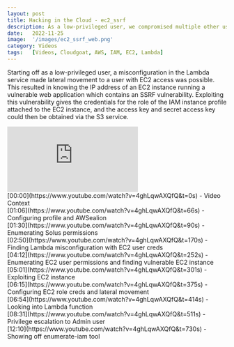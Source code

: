 ```yaml
---
layout: post
title: Hacking in the Cloud - ec2_ssrf
description: As a low-privileged user, we compromised multiple other users and moved laterally within the environment. We then found a vulnerable EC2 instance which, when exploited, revealed the credentials for the role of the instance profile, which contained permissions to list and download credentials from a confidential S3 bucket. 
date:   2022-11-25
image:  '/images/ec2_ssrf_web.png'
category: Videos
tags:   [Videos, Cloudgoat, AWS, IAM, EC2, Lambda]
---
```


Starting off as a low-privileged user, a misconfiguration in the Lambda service made lateral movement to a user with EC2 access was possible. This resulted in knowing the IP address of an EC2 instance running a vulnerable web application which contains an SSRF vulnerability. 
Exploiting this vulnerability gives the credentials for the role of the IAM instance profile attached to the EC2 instance, and the access key and secret access key could then be obtained via the S3 service.

<iframe src="https://www.youtube.com/embed/4ghLqwAXQfQ" frameborder="0" allowfullscreen></iframe>
<br>
[00:00](https://www.youtube.com/watch?v=4ghLqwAXQfQ&t=0s) - Video Context<br> 
[01:06](https://www.youtube.com/watch?v=4ghLqwAXQfQ&t=66s) - Configuring profile and AWSealion<br>
[01:30](https://www.youtube.com/watch?v=4ghLqwAXQfQ&t=90s) - Enumerating Solus permissions<br>
[02:50](https://www.youtube.com/watch?v=4ghLqwAXQfQ&t=170s) - Finding Lambda misconfiguration with EC2 user creds<br>
[04:12](https://www.youtube.com/watch?v=4ghLqwAXQfQ&t=252s) - Enumerating EC2 user permissions and finding vulnerable EC2 instance<br>
[05:01](https://www.youtube.com/watch?v=4ghLqwAXQfQ&t=301s) - Exploiting EC2 instance<br>
[06:15](https://www.youtube.com/watch?v=4ghLqwAXQfQ&t=375s) - Configuring EC2 role creds and lateral movement<br>
[06:54](https://www.youtube.com/watch?v=4ghLqwAXQfQ&t=414s) - Looking into Lambda function<br>
[08:31](https://www.youtube.com/watch?v=4ghLqwAXQfQ&t=511s) - Privilege escalation to Admin user<br>
[12:10](https://www.youtube.com/watch?v=4ghLqwAXQfQ&t=730s) - Showing off enumerate-iam tool
